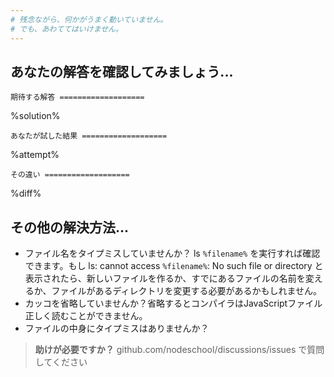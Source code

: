 ```yaml
---
# 残念ながら、何かがうまく動いていません。
# でも、あわててはいけません。  
---
```


## あなたの解答を確認してみましょう...

`期待する解答
===================`

%solution%

`あなたが試した結果
===================`

%attempt%

`その違い
===================`

%diff%

## その他の解決方法...
 * ファイル名をタイプミスしていませんか？ ls `%filename%` を実行すれば確認できます。もし ls: cannot access `%filename%`: No such file or directory と表示されたら、新しいファイルを作るか、すでにあるファイルの名前を変えるか、ファイルがあるディレクトリを変更する必要があるかもしれません。
 * カッコを省略していませんか？省略するとコンパイラはJavaScriptファイル正しく読むことができません。
 * ファイルの中身にタイプミスはありませんか？

> **助けが必要ですか？** github.com/nodeschool/discussions/issues で質問してください